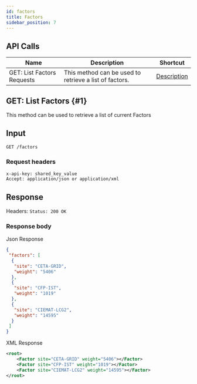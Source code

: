 ```yaml
---
id: factors
title: Factors
sidebar_position: 7
---
```


## API Calls

Name                                     | Description                                                                            | Shortcut
---------------------------------------- | -------------------------------------------------------------------------------------- | ------------------
GET: List Factors Requests         | This method can be used to retrieve a list of factors.          | [ Description](#1)


## GET: List Factors {#1}
This method can be used to retrieve a list of current Factors

## Input

```
GET /factors
```

### Request headers

```
x-api-key: shared_key_value
Accept: application/json or application/xml
```

## Response
Headers: `Status: 200 OK`

### Response body
Json Response
```json
{
 "factors": [
  {
   "site": "CETA-GRID",
   "weight": "5406"
  },
  {
   "site": "CFP-IST",
   "weight": "1019"
  },
  {
   "site": "CIEMAT-LCG2",
   "weight": "14595"
  }
 ]
}
```

XML Response

```xml
<root>
    <Factor site="CETA-GRID" weight="5406"></Factor>
    <Factor site="CFP-IST" weight="1019"></Factor>
    <Factor site="CIEMAT-LCG2" weight="14595"></Factor>
</root>
```
